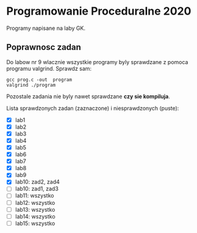 # Programowanie Proceduralne 2020
Programy napisane na laby GK.

## Poprawnosc zadan
Do labow nr 9 wlacznie wszystkie programy byly sprawdzane z pomoca 
programu valgrind. Sprawdz sam:
```
gcc prog.c -out  program
valgrind ./program
```
Pozostale zadania nie byly nawet sprawdzane **czy sie kompiluja**.

Lista sprawdzonych zadan (zaznaczone) i niesprawdzonych (puste):
- [x] lab1
- [x] lab2
- [x] lab3
- [x] lab4
- [x] lab5
- [x] lab6
- [x] lab7
- [x] lab8
- [x] lab9
- [x] lab10: zad2, zad4
- [ ] lab10: zad1, zad3
- [ ] lab11: wszystko
- [ ] lab12: wszystko
- [ ] lab13: wszystko
- [ ] lab14: wszystko
- [ ] lab15: wszystko
